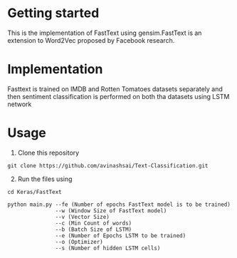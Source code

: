 
# Getting started
This is the implementation of FastText using gensim.FastText is an extension to Word2Vec proposed by Facebook research.

# Implementation
Fasttext is trained on IMDB and Rotten Tomatoes datasets separately and then sentiment classification is performed on both tha datasets using LSTM network

# Usage
1. Clone this repository

```
git clone https://github.com/avinashsai/Text-Classification.git
```

2. Run the files using

```
cd Keras/FastText

python main.py --fe (Number of epochs FastText model is to be trained)
               --w (Window Size of FastText model)
               --v (Vector Size)
               --c (Min Count of words)
               --b (Batch Size of LSTM)
               --e (Number of Epochs LSTM to be trained)
               --o (Optimizer)
               --s (Number of hidden LSTM cells)
